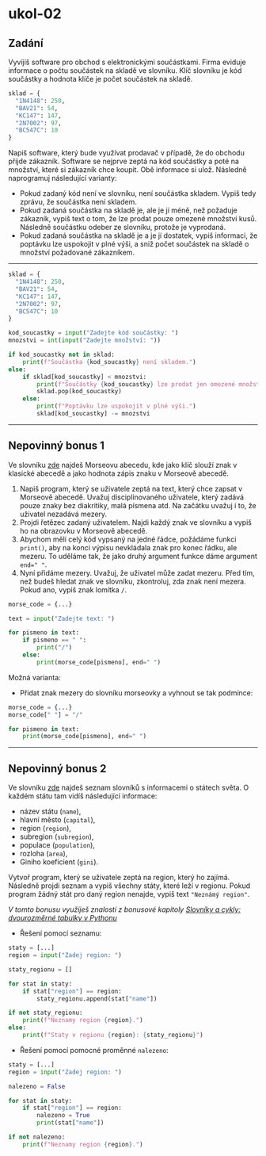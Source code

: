# ukol-02

## Zadání

Vyvíjíš software pro obchod s elektronickými součástkami. Firma eviduje informace
o počtu součástek na skladě ve slovníku. Klíč slovníku je kód součástky a hodnota klíče je
počet součástek na skladě.

```python
sklad = {
  "1N4148": 250,
  "BAV21": 54,
  "KC147": 147,
  "2N7002": 97,
  "BC547C": 10
}
```

Napiš software, který bude využívat prodavač v případě, že do obchodu přijde zákazník.
Software se nejprve zeptá na kód součástky a poté na množství, které si zákazník
chce koupit. Obě informace si ulož. Následně naprogramuj následující varianty:

* Pokud zadaný kód není ve slovníku, není součástka skladem. Vypiš tedy zprávu, že součástka není skladem.
* Pokud zadaná součástka na skladě je, ale je jí méně, než požaduje zákazník, vypiš text o tom, že lze prodat pouze omezené množství kusů. Následně součástku odeber ze slovníku, protože je vyprodaná.
* Pokud zadaná součástka na skladě je a je jí dostatek, vypiš informaci, že poptávku lze uspokojit v plné výši, a sniž počet součástek na skladě o množství požadované zákazníkem.

---

```py
sklad = {
  "1N4148": 250,
  "BAV21": 54,
  "KC147": 147,
  "2N7002": 97,
  "BC547C": 10
}

kod_soucastky = input("Zadejte kód součástky: ")
mnozstvi = int(input("Zadejte množství: "))

if kod_soucastky not in sklad:
    print(f"Součástka {kod_soucastky} není skladem.")
else:
    if sklad[kod_soucastky] < mnozstvi:
        print(f"Součástky {kod_soucastky} lze prodat jen omezené množství {sklad[kod_soucastky]}.")
        sklad.pop(kod_soucastky)
    else:
        print(f"Poptávku lze uspokojit v plné výši.")
        sklad[kod_soucastky] -= mnozstvi
```

---

## Nepovinný bonus 1

Ve slovníku [zde](./morseovka.py) najdeš Morseovu abecedu, kde jako klíč slouží znak v klasické abecedě a jako hodnota zápis znaku v Morseově abecedě.

1. Napiš program, který se uživatele zeptá na text, který chce zapsat v Morseově abecedě. Uvažuj disciplinovaného uživatele, který zadává pouze znaky bez diakritiky, malá písmena atd. Na začátku uvažuj i to, že uživatel nezadává mezery.
1. Projdi řetězec zadaný uživatelem. Najdi každý znak ve slovníku a vypiš ho na obrazovku v Morseově abecedě.
1. Abychom měli celý kód vypsaný na jedné řádce, požádáme funkci `print()`, aby na konci výpisu nevkládala znak pro konec řádku, ale mezeru. To uděláme tak, že jako druhý argument funkce dáme argument `end=" "`.
1. Nyní přidáme mezery. Uvažuj, že uživatel může zadat mezeru. Před tím, než budeš hledat znak ve slovníku, zkontroluj, zda znak není mezera. Pokud ano, vypiš znak lomítka `/`.

```py
morse_code = {...}

text = input("Zadejte text: ")

for pismeno in text:
    if pismeno == " ":
        print("/")
    else:
        print(morse_code[pismeno], end=" ")
```

Možná varianta:

* Přidat znak mezery do slovníku morseovky a vyhnout se tak podmínce:

```py
morse_code = {...}
morse_code[" "] = "/"

for pismeno in text:
    print(morse_code[pismeno], end=" ")
```

---

## Nepovinný bonus 2

Ve slovníku [zde](./staty.py) najdeš seznam slovníků s informacemi o státech světa. O každém státu tam vidíš následující
informace:

* název státu (`name`),
* hlavní město (`capital`),
* region (`region`),
* subregion (`subregion`),
* populace (`population`),
* rozloha (`area`),
* Giniho koeficient (`gini`).

Vytvoř program, který se uživatele zeptá na region, který ho zajímá. Následně projdi seznam a vypiš všechny státy, které leží v regionu. Pokud program žádný stát pro daný region nenajde, vypiš text `"Neznámý region"`.

_V tomto bonusu využiješ znalosti z bonusové kapitoly [Slovníky a cykly: dvourozměrné tabulky v Pythonu](https://kodim.cz/kurzy/uvod-do-progr-2/uvod-do-programovani-2/slovniky/dvourozmerne-tabulky)_

*  Řešení pomocí seznamu:

```py
staty = [...]
region = input("Zadej region: ")

staty_regionu = []

for stat in staty:
    if stat["region"] == region:
        staty_regionu.append(stat["name"])

if not staty_regionu:
    print(f"Neznamy region {region}.")
else:
    print(f"Staty v regionu {region}: {staty_regionu}")
```

* Řešení pomocí pomocné proměnné `nalezeno`:

```py
staty = [...]
region = input("Zadej region: ")

nalezeno = False

for stat in staty:
    if stat["region"] == region:
        nalezeno = True
        print(stat["name"])

if not nalezeno:
    print(f"Neznamy region {region}.")
```